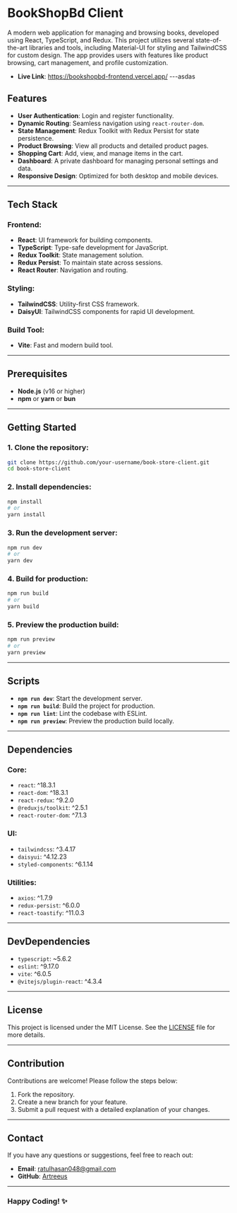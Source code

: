 # BookShopBd Client

A modern web application for managing and browsing books, developed using React, TypeScript, and Redux. This project utilizes several state-of-the-art libraries and tools, including Material-UI for styling and TailwindCSS for custom design. The app provides users with features like product browsing, cart management, and profile customization.

- **Live Link**: https://bookshopbd-frontend.vercel.app/
---asdas

## Features

- **User Authentication**: Login and register functionality.
- **Dynamic Routing**: Seamless navigation using `react-router-dom`.
- **State Management**: Redux Toolkit with Redux Persist for state persistence.
- **Product Browsing**: View all products and detailed product pages.
- **Shopping Cart**: Add, view, and manage items in the cart.
- **Dashboard**: A private dashboard for managing personal settings and data.
- **Responsive Design**: Optimized for both desktop and mobile devices.

---

## Tech Stack

### Frontend:
- **React**: UI framework for building components.
- **TypeScript**: Type-safe development for JavaScript.
- **Redux Toolkit**: State management solution.
- **Redux Persist**: To maintain state across sessions.
- **React Router**: Navigation and routing.

### Styling:
- **TailwindCSS**: Utility-first CSS framework.
- **DaisyUI**: TailwindCSS components for rapid UI development.

### Build Tool:
- **Vite**: Fast and modern build tool.

---

## Prerequisites

- **Node.js** (v16 or higher)
- **npm** or **yarn** or **bun**

---

## Getting Started

### 1. Clone the repository:
```bash
git clone https://github.com/your-username/book-store-client.git
cd book-store-client
```

### 2. Install dependencies:
```bash
npm install
# or
yarn install
```

### 3. Run the development server:
```bash
npm run dev
# or
yarn dev
```

### 4. Build for production:
```bash
npm run build
# or
yarn build
```

### 5. Preview the production build:
```bash
npm run preview
# or
yarn preview
```

---


## Scripts

- **`npm run dev`**: Start the development server.
- **`npm run build`**: Build the project for production.
- **`npm run lint`**: Lint the codebase with ESLint.
- **`npm run preview`**: Preview the production build locally.

---

## Dependencies

### Core:
- `react`: ^18.3.1
- `react-dom`: ^18.3.1
- `react-redux`: ^9.2.0
- `@reduxjs/toolkit`: ^2.5.1
- `react-router-dom`: ^7.1.3

### UI:
- `tailwindcss`: ^3.4.17
- `daisyui`: ^4.12.23
- `styled-components`: ^6.1.14

### Utilities:
- `axios`: ^1.7.9
- `redux-persist`: ^6.0.0
- `react-toastify`: ^11.0.3

---

## DevDependencies

- `typescript`: ~5.6.2
- `eslint`: ^9.17.0
- `vite`: ^6.0.5
- `@vitejs/plugin-react`: ^4.3.4

---

## License

This project is licensed under the MIT License. See the [LICENSE](LICENSE) file for more details.

---

## Contribution

Contributions are welcome! Please follow the steps below:
1. Fork the repository.
2. Create a new branch for your feature.
3. Submit a pull request with a detailed explanation of your changes.

---

## Contact

If you have any questions or suggestions, feel free to reach out:

- **Email**: ratulhasan048@gmail.com
- **GitHub**: [Artreeus](https://github.com/artreeus)

---

### Happy Coding! ✨

